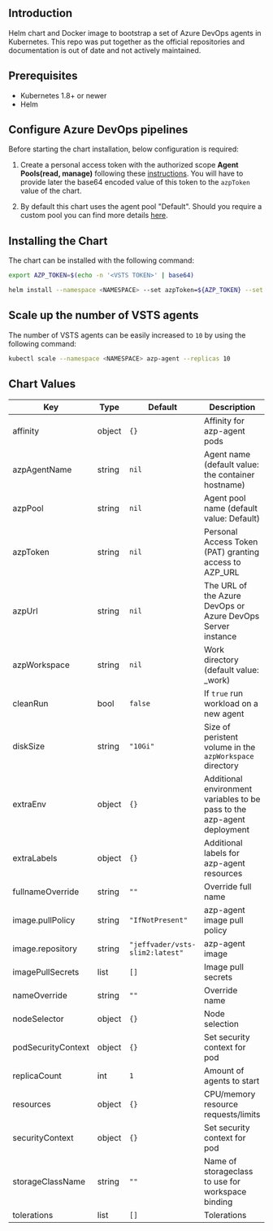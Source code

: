 ## Introduction
Helm chart and Docker image to bootstrap a set of Azure DevOps agents in Kubernetes. This repo was put together as the official repositories and documentation is out of date and not actively maintained.

## Prerequisites
 - Kubernetes 1.8+ or newer
 - Helm

## Configure Azure DevOps pipelines

Before starting the chart installation, below configuration is required:

1. Create a personal access token with the authorized scope **Agent Pools(read, manage)**  following these [instructions](https://docs.microsoft.com/en-us/vsts/git/_shared/personal-access-tokens). You will have to provide later the base64 encoded value of this token to the `azpToken` value of the chart.

2. By default this chart uses the agent pool "Default". Should you require a custom pool you can find more details [here](https://docs.microsoft.com/en-us/vsts/build-release/concepts/agents/pools-queues#creating-agent-pools-and-queues).

## Installing the Chart

The chart can be installed with the following command:

```bash
export AZP_TOKEN=$(echo -n '<VSTS TOKEN>' | base64)

helm install --namespace <NAMESPACE> --set azpToken=${AZP_TOKEN} --set azpUrl="https://dev.azure.com/replace_with_my_org/" -f values.yaml azp-agent ./chart/azdo-agent
```

## Scale up the number of VSTS agents

The number of VSTS agents can be easily increased to `10` by using the following command:

```bash
kubectl scale --namespace <NAMESPACE> azp-agent --replicas 10
```

## Chart Values

| Key | Type | Default | Description |
|-----|------|---------|-------------|
| affinity | object | `{}` | Affinity for azp-agent pods |
| azpAgentName | string | `nil` | Agent name (default value: the container hostname) |
| azpPool | string | `nil` | Agent pool name (default value: Default) |
| azpToken | string | `nil` | Personal Access Token (PAT) granting access to AZP_URL |
| azpUrl | string | `nil` | The URL of the Azure DevOps or Azure DevOps Server instance |
| azpWorkspace | string | `nil` | Work directory (default value: _work) |
| cleanRun | bool | `false` | If `true` run workload on a new agent |
| diskSize | string | `"10Gi"` | Size of peristent volume in the `azpWorkspace` directory |
| extraEnv | object | `{}` | Additional environment variables to be pass to the azp-agent deployment |
| extraLabels | object | `{}` | Additional labels for azp-agent resources |
| fullnameOverride | string | `""` | Override full name |
| image.pullPolicy | string | `"IfNotPresent"` | azp-agent image pull policy  |
| image.repository | string | `"jeffvader/vsts-slim2:latest"` | azp-agent image |
| imagePullSecrets | list | `[]` | Image pull secrets |
| nameOverride | string | `""` | Override name |
| nodeSelector | object | `{}` | Node selection |
| podSecurityContext | object | `{}` | Set security context for pod |
| replicaCount | int | `1` | Amount of agents to start |
| resources | object | `{}` | CPU/memory resource requests/limits |
| securityContext | object | `{}` | Set security context for pod |
| storageClassName | string | `""` | Name of storageclass to use for workspace binding |
| tolerations | list | `[]` | Tolerations |

